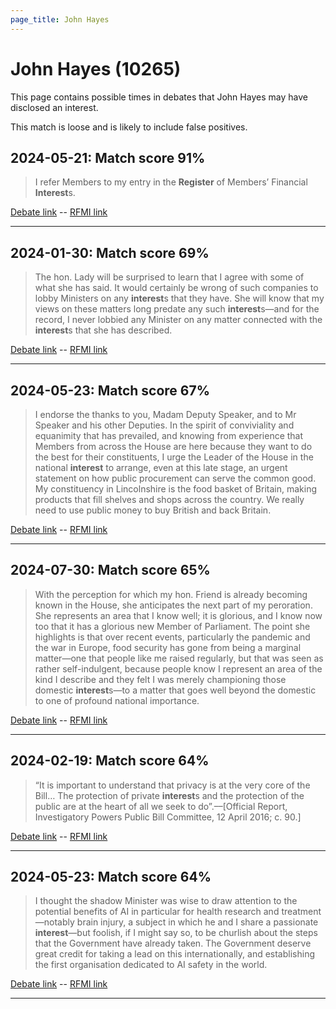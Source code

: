 ```yaml
---
page_title: John Hayes
---
```


# John Hayes  (10265)

This page contains possible times in debates that John Hayes may have disclosed an interest.

This match is loose and is likely to include false positives. 



## 2024-05-21: Match score 91%

>I refer Members to my entry in the **Register** of Members’ Financial **Interest**s.

[Debate link](https://www.theyworkforyou.com/debates/?id=2024-05-21a.727.8)  --  [RFMI link](https://www.theyworkforyou.com/mp/10265/register)


---



## 2024-01-30: Match score 69%

>The hon. Lady will be surprised to learn that I agree with some of what she has said. It would certainly be wrong of such companies to lobby Ministers on any **interest**s that they have. She will know that my views on these matters long predate any such **interest**s—and for the record, I never lobbied any Minister on any matter connected with the **interest**s that she has described.

[Debate link](https://www.theyworkforyou.com/debates/?id=2024-01-30c.838.0)  --  [RFMI link](https://www.theyworkforyou.com/mp/10265/register)


---



## 2024-05-23: Match score 67%

>I endorse the thanks to you, Madam Deputy Speaker, and to Mr Speaker and his other Deputies. In the spirit of conviviality and equanimity that has prevailed, and knowing from experience that Members from across the House are here because they want to do the best for their constituents, I urge the Leader of the House in the national **interest** to arrange, even at this late stage, an urgent statement on how public procurement can serve the common good. My constituency in Lincolnshire is the food basket of Britain, making products that fill shelves and shops across the country. We really need to use public money to buy British and back Britain.

[Debate link](https://www.theyworkforyou.com/debates/?id=2024-05-23c.1074.5)  --  [RFMI link](https://www.theyworkforyou.com/mp/10265/register)


---



## 2024-07-30: Match score 65%

>With the perception for which my hon. Friend is already becoming known in the House, she anticipates the next part of my peroration. She represents an area that I know well; it is glorious, and I know now too that it has a glorious new Member of Parliament. The point she highlights is that over recent events, particularly the pandemic and the war in Europe, food security has gone from being a marginal matter—one that people like me raised regularly, but that was seen as rather self-indulgent, because people know I represent an area of the kind I describe and they felt I was merely championing those domestic **interest**s—to a matter that goes well beyond the domestic to one of profound national importance.

[Debate link](https://www.theyworkforyou.com/debates/?id=2024-07-30c.1282.4)  --  [RFMI link](https://www.theyworkforyou.com/mp/10265/register)


---



## 2024-02-19: Match score 64%

>“It is important to understand that privacy is at the very core of the Bill… The protection of private **interest**s and the protection of the public are at the heart of all we seek to do”.––[Official Report, Investigatory Powers Public Bill Committee, 12 April 2016; c. 90.]

[Debate link](https://www.theyworkforyou.com/debates/?id=2024-02-19a.536.0)  --  [RFMI link](https://www.theyworkforyou.com/mp/10265/register)


---



## 2024-05-23: Match score 64%

>I thought the shadow Minister was wise to draw attention to the potential benefits of AI in particular for health research and treatment—notably brain injury, a subject in which he and I share a passionate **interest**—but foolish, if I might say so, to be churlish about the steps that the Government have already taken. The Government deserve great credit for taking a lead on this internationally, and establishing the first organisation dedicated to AI safety in the world.

[Debate link](https://www.theyworkforyou.com/debates/?id=2024-05-23c.1039.5)  --  [RFMI link](https://www.theyworkforyou.com/mp/10265/register)


---

